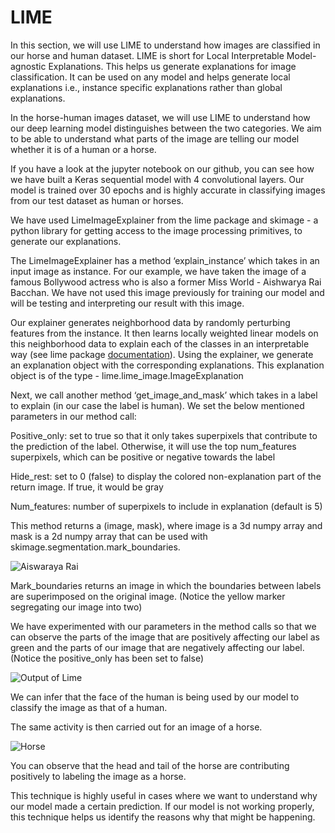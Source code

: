 # LIME

In this section, we will use LIME to understand how images are classified in our horse and human dataset. LIME is short for Local Interpretable Model-agnostic Explanations. This helps us generate explanations for image classification. It can be used on any model and helps generate local explanations i.e., instance specific explanations rather than global explanations. 

In the horse-human images dataset, we will use LIME to understand how our deep learning model distinguishes between the two categories. We aim to be able to understand what parts of the image are telling our model whether it is of a human or a horse.

If you have a look at the jupyter notebook on our github, you can see how we have built a Keras sequential model with 4 convolutional layers. Our model is trained over 30 epochs and is highly accurate in classifying images from our test dataset as human or horses. 

We have used LimeImageExplainer from the lime package and skimage - a python library for getting access to the image processing primitives, to generate our explanations. 

The LimeImageExplainer has a method ‘explain\_instance’ which takes in an input image as instance. For our example, we have taken the image of a famous Bollywood actress who is also a former Miss World - Aishwarya Rai Bacchan. We have not used this image previously for training our model and will be testing and interpreting our result with this image. 

Our explainer generates neighborhood data by randomly perturbing features from the instance. It then learns locally weighted linear models on this neighborhood data to explain each of the classes in an interpretable way \(see lime package [documentation](https://lime-ml.readthedocs.io/en/latest/lime.html)\). Using the explainer, we generate an explanation object with the corresponding explanations. This explanation object is of the type -  lime.lime\_image.ImageExplanation

Next, we call another method ‘get\_image\_and\_mask’ which takes in a label to explain \(in our case the label is human\). We set the below mentioned parameters in our method call:

Positive\_only: set to true so that it only takes superpixels that contribute to the prediction of the label. Otherwise, it will use the top num\_features superpixels, which can be positive or negative towards the label

Hide\_rest: set to 0 \(false\) to display the colored non-explanation part of the return image. If true, it would be gray

Num\_features: number of superpixels to include in explanation \(default is 5\)

This method returns a \(image, mask\), where image is a 3d numpy array and mask is a 2d numpy array that can be used with skimage.segmentation.mark\_boundaries.  


![Aiswaraya Rai](https://lh4.googleusercontent.com/89MB9hZwIURRtemWx7u1sNhbBsaQQRlpE5IQorQB1mBckjKzgAQKHX1qPtuO10lIA3kP1IyiTuTQdUj2ndvXmWV8RbxaM_mUoPRRjVqo6QHfnIQRyeop-gVcs2nfgCIn3QSnYT2I)

Mark\_boundaries returns an image in which the boundaries between labels are superimposed on the original image. \(Notice the yellow marker segregating our image into two\)

We have experimented with our parameters in the method calls so that we can observe the parts of the image that are positively affecting our label as green and the parts of our image that are negatively affecting our label. \(Notice the positive\_only has been set to false\)  


![Output of Lime](https://lh5.googleusercontent.com/WbtcKXgHKXqh-fIPTxnNlVmc7Zk1vmzD_LrlPUrKOftVytXUgWoej5Aj80ChNkmqwT1h60u-xEYbYyDGnsBoe_mxH-fTIZJ4qol99ci0pptBeZZKHk5k2wjkbCZetePbPpqbQjwp)

We can infer that the face of the human is being used by our model to classify the image as that of a human.

The same activity is then carried out for an image of a horse.  


![Horse](https://lh4.googleusercontent.com/3ABxEFtaTQkt_RaA3VhD8J114yfOuBEOSBApYAYQmyLuOA5x-EZ-wjMDxLUtSaSSVXKuUt-evu9vx6dhMZSB05IeOGMGXNNf0_zdZcjoOrqXTBZe7g8XtahgYII7IyWtkLfkCx3j)

You can observe that the head and tail of the horse are contributing positively to labeling the image as a horse. 

This technique is highly useful in cases where we want to understand why our model made a certain prediction. If our model is not working properly, this technique helps us identify the reasons why that might be happening.  


